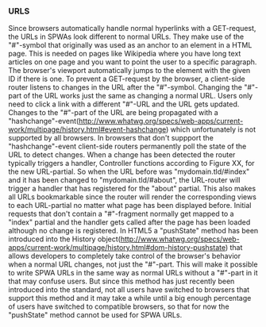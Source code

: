 ### URLS
Since browsers automatically handle normal hyperlinks with a GET-request, the URLs in SPWAs look different to normal URLs. They make use of the "#"-symbol that originally was used as an anchor to an element in a HTML page. This is needed on pages like Wikipedia where you have long text articles on one page and you want to point the user to a specific paragraph. The browser's viewport automatically jumps to the element with the given ID if there is one.
To prevent a GET-request by the browser, a client-side router listens to changes in the URL after the "#"-symbol. Changing the "#"-part of the URL works just the same as changing a normal URL. Users only need to click a link with a different "#"-URL and the URL gets updated. Changes to the "#"-part of the URL are being propagated with a "hashchange"-event(http://www.whatwg.org/specs/web-apps/current-work/multipage/history.html#event-hashchange) which unfortunately is not supported by all browsers. In browsers that don't suppport the "hashchange"-event client-side routers permanently poll the state of the URL to detect changes. When a change has been detected the router typically triggers a handler, Controller functions according to Figure XX, for the new URL-partial. So when the URL before was "mydomain.tld/#index" and it has been changed to "mydomain.tld/#about", the URL-router will trigger a handler that has registered for the "about" partial. This also makes all URLs bookmarkable since the router will render the corresponding views to each URL-partial no matter what page has been displayed before. Initial requests that don't contain a "#"-fragment normally get mapped to a "index" partial and the handler gets called after the page has been loaded although no change is registered.
In HTML5 a "pushState" method has been introduced into the History object(http://www.whatwg.org/specs/web-apps/current-work/multipage/history.html#dom-history-pushstate) that allows developers to completely take control of the browser's behavior when a normal URL changes, not just the "#"-part. This will make it possible to write SPWA URLs in the same way as normal URLs without a "#"-part in it that may confuse users. But since this method has just recently been introduced into the standard, not all users have switched to browsers that support this method and it may take a while until a big enough percentage of users have switched to compatible browsers, so that for now the "pushState" method cannot be used for SPWA URLs.